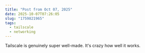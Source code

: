 ```yaml
---
title: "Post from Oct 07, 2025"
date: 2025-10-07T07:26:05
slug: "1759821965"
tags:
  - tailscale
  - networking
---
```


Tailscale is genuinely super well-made. It's crazy how well it works.